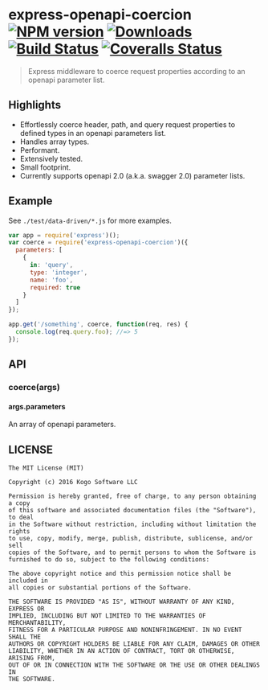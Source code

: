 # express-openapi-coercion [![NPM version][npm-image]][npm-url] [![Downloads][downloads-image]][npm-url] [![Build Status][travis-image]][travis-url] [![Coveralls Status][coveralls-image]][coveralls-url]
> Express middleware to coerce request properties according to an openapi parameter list.

## Highlights

* Effortlessly coerce header, path, and query request properties to defined types in
an openapi parameters list.
* Handles array types.
* Performant.
* Extensively tested.
* Small footprint.
* Currently supports openapi 2.0 (a.k.a. swagger 2.0) parameter lists.

## Example

See `./test/data-driven/*.js` for more examples.

```javascript
var app = require('express')();
var coerce = require('express-openapi-coercion')({
  parameters: [
    {
      in: 'query',
      type: 'integer',
      name: 'foo',
      required: true
    }
  ]
});

app.get('/something', coerce, function(req, res) {
  console.log(req.query.foo); //=> 5
});
```

## API

### coerce(args)
#### args.parameters

An array of openapi parameters.

## LICENSE
``````
The MIT License (MIT)

Copyright (c) 2016 Kogo Software LLC

Permission is hereby granted, free of charge, to any person obtaining a copy
of this software and associated documentation files (the "Software"), to deal
in the Software without restriction, including without limitation the rights
to use, copy, modify, merge, publish, distribute, sublicense, and/or sell
copies of the Software, and to permit persons to whom the Software is
furnished to do so, subject to the following conditions:

The above copyright notice and this permission notice shall be included in
all copies or substantial portions of the Software.

THE SOFTWARE IS PROVIDED "AS IS", WITHOUT WARRANTY OF ANY KIND, EXPRESS OR
IMPLIED, INCLUDING BUT NOT LIMITED TO THE WARRANTIES OF MERCHANTABILITY,
FITNESS FOR A PARTICULAR PURPOSE AND NONINFRINGEMENT. IN NO EVENT SHALL THE
AUTHORS OR COPYRIGHT HOLDERS BE LIABLE FOR ANY CLAIM, DAMAGES OR OTHER
LIABILITY, WHETHER IN AN ACTION OF CONTRACT, TORT OR OTHERWISE, ARISING FROM,
OUT OF OR IN CONNECTION WITH THE SOFTWARE OR THE USE OR OTHER DEALINGS IN
THE SOFTWARE.
``````

[downloads-image]: http://img.shields.io/npm/dm/express-openapi-coercion.svg
[npm-url]: https://npmjs.org/package/express-openapi-coercion
[npm-image]: http://img.shields.io/npm/v/express-openapi-coercion.svg

[travis-url]: https://travis-ci.org/kogosoftwarellc/express-openapi-coercion
[travis-image]: http://img.shields.io/travis/kogosoftwarellc/express-openapi-coercion.svg

[coveralls-url]: https://coveralls.io/r/kogosoftwarellc/express-openapi-coercion
[coveralls-image]: http://img.shields.io/coveralls/kogosoftwarellc/express-openapi-coercion/master.svg
